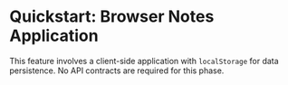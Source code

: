 # Quickstart: Browser Notes Application

This feature involves a client-side application with `localStorage` for data persistence. No API contracts are required for this phase.